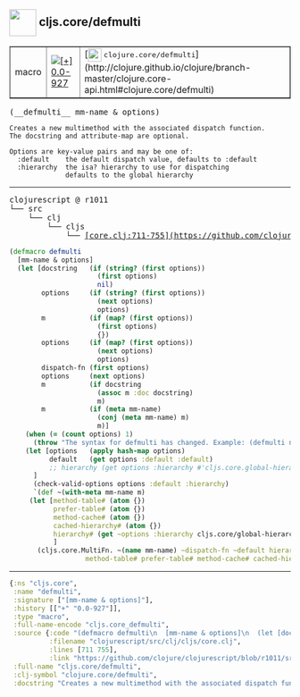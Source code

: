 ## <img width="48px" valign="middle" src="http://i.imgur.com/Hi20huC.png"> cljs.core/defmulti

 <table border="1">
<tr>
<td>macro</td>
<td><a href="https://github.com/cljsinfo/api-refs/tree/0.0-927"><img valign="middle" alt="[+] 0.0-927" src="https://img.shields.io/badge/+-0.0--927-lightgrey.svg"></a> </td>
<td>
[<img height="24px" valign="middle" src="http://i.imgur.com/1GjPKvB.png"> <samp>clojure.core/defmulti</samp>](http://clojure.github.io/clojure/branch-master/clojure.core-api.html#clojure.core/defmulti)
</td>
</tr>
</table>

 <samp>
(__defmulti__ mm-name & options)<br>
</samp>

```
Creates a new multimethod with the associated dispatch function.
The docstring and attribute-map are optional.

Options are key-value pairs and may be one of:
  :default    the default dispatch value, defaults to :default
  :hierarchy  the isa? hierarchy to use for dispatching
              defaults to the global hierarchy
```

---

 <pre>
clojurescript @ r1011
└── src
    └── clj
        └── cljs
            └── <ins>[core.clj:711-755](https://github.com/clojure/clojurescript/blob/r1011/src/clj/cljs/core.clj#L711-L755)</ins>
</pre>

```clj
(defmacro defmulti
  [mm-name & options]
  (let [docstring   (if (string? (first options))
                      (first options)
                      nil)
        options     (if (string? (first options))
                      (next options)
                      options)
        m           (if (map? (first options))
                      (first options)
                      {})
        options     (if (map? (first options))
                      (next options)
                      options)
        dispatch-fn (first options)
        options     (next options)
        m           (if docstring
                      (assoc m :doc docstring)
                      m)
        m           (if (meta mm-name)
                      (conj (meta mm-name) m)
                      m)]
    (when (= (count options) 1)
      (throw "The syntax for defmulti has changed. Example: (defmulti name dispatch-fn :default dispatch-value)"))
    (let [options   (apply hash-map options)
          default   (get options :default :default)
          ;; hierarchy (get options :hierarchy #'cljs.core.global-hierarchy)
	  ]
      (check-valid-options options :default :hierarchy)
      `(def ~(with-meta mm-name m)
	 (let [method-table# (atom {})
	       prefer-table# (atom {})
	       method-cache# (atom {})
	       cached-hierarchy# (atom {})
	       hierarchy# (get ~options :hierarchy cljs.core/global-hierarchy)
	       ]
	   (cljs.core.MultiFn. ~(name mm-name) ~dispatch-fn ~default hierarchy#
			       method-table# prefer-table# method-cache# cached-hierarchy#))))))
```


---

```clj
{:ns "cljs.core",
 :name "defmulti",
 :signature ["[mm-name & options]"],
 :history [["+" "0.0-927"]],
 :type "macro",
 :full-name-encode "cljs.core_defmulti",
 :source {:code "(defmacro defmulti\n  [mm-name & options]\n  (let [docstring   (if (string? (first options))\n                      (first options)\n                      nil)\n        options     (if (string? (first options))\n                      (next options)\n                      options)\n        m           (if (map? (first options))\n                      (first options)\n                      {})\n        options     (if (map? (first options))\n                      (next options)\n                      options)\n        dispatch-fn (first options)\n        options     (next options)\n        m           (if docstring\n                      (assoc m :doc docstring)\n                      m)\n        m           (if (meta mm-name)\n                      (conj (meta mm-name) m)\n                      m)]\n    (when (= (count options) 1)\n      (throw \"The syntax for defmulti has changed. Example: (defmulti name dispatch-fn :default dispatch-value)\"))\n    (let [options   (apply hash-map options)\n          default   (get options :default :default)\n          ;; hierarchy (get options :hierarchy #'cljs.core.global-hierarchy)\n\t  ]\n      (check-valid-options options :default :hierarchy)\n      `(def ~(with-meta mm-name m)\n\t (let [method-table# (atom {})\n\t       prefer-table# (atom {})\n\t       method-cache# (atom {})\n\t       cached-hierarchy# (atom {})\n\t       hierarchy# (get ~options :hierarchy cljs.core/global-hierarchy)\n\t       ]\n\t   (cljs.core.MultiFn. ~(name mm-name) ~dispatch-fn ~default hierarchy#\n\t\t\t       method-table# prefer-table# method-cache# cached-hierarchy#))))))",
          :filename "clojurescript/src/clj/cljs/core.clj",
          :lines [711 755],
          :link "https://github.com/clojure/clojurescript/blob/r1011/src/clj/cljs/core.clj#L711-L755"},
 :full-name "cljs.core/defmulti",
 :clj-symbol "clojure.core/defmulti",
 :docstring "Creates a new multimethod with the associated dispatch function.\nThe docstring and attribute-map are optional.\n\nOptions are key-value pairs and may be one of:\n  :default    the default dispatch value, defaults to :default\n  :hierarchy  the isa? hierarchy to use for dispatching\n              defaults to the global hierarchy"}

```
